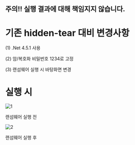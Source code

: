 ## 주의!! 실행 결과에 대해 책임지지 않습니다.


# 기존 hidden-tear 대비 변경사항

(1) .Net 4.5.1 사용

(2) 암/복호화 비밀번호 1234로 고정

(3) 랜섬웨어 실행 시 바탕화면 변경



# 실행 시

![1](https://github.com/Rookies13/hidden_tear_senanam/assets/118866737/c2d3647a-1d76-4a97-82e1-bd3bc7dd3bf5)

랜섬웨어 실행 전

![2](https://github.com/Rookies13/hidden_tear_senanam/assets/118866737/46038675-71f2-4863-8942-5f59326931ae)

랜섬웨어 실행 후
